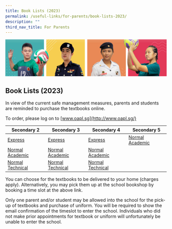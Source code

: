 ```yaml
---
title: Book Lists (2023)
permalink: /useful-links/for-parents/book-lists-2023/
description: ""
third_nav_title: For Parents
---
```

![](/images/Our%20School/subbanner.jpg)

## Book Lists (2023)

In view of the current safe management measures, parents and students are reminded to purchase the textbooks online.  
  

To order, please log on to [www.oapl.sg](http://www.oapl.sg/)


<table>
<thead>
  <tr>
    <th>Secondary 2</th>
    <th>Secondary 3</th>
    <th>Secondary 4</th>
    <th>Secondary 5</th>
  </tr>
</thead>
<tbody>
  <tr>
    <td><a href="https://punggolsec.moe.edu.sg/qql/slot/u365/2023/Book%20lists/Booklist%202023_PSS_2E.pdf">Express</a></td>
    <td><a href="https://punggolsec.moe.edu.sg/qql/slot/u365/2023/Book%20lists/Booklist%202023_PSS_3E.pdf">Express</a></td>
    <td><a href="https://punggolsec.moe.edu.sg/qql/slot/u365/2023/Book%20lists/Booklist%202023_PSS_4E.pdf">Express</a></td>
    <td><a href="https://punggolsec.moe.edu.sg/qql/slot/u365/2023/Book%20lists/Booklist%202023_PSS_5NA.pdf">Normal Academic</a></td>
  </tr>
  <tr>
    <td><a href="https://punggolsec.moe.edu.sg/qql/slot/u365/2023/Book%20lists/Booklist%202023_PSS_2NA.pdf">Normal Academic</a></td>
    <td><a href="https://punggolsec.moe.edu.sg/qql/slot/u365/2023/Book%20lists/Booklist%202023_PSS_3NA.pdf">Normal Academic</a></td>
    <td><a href="https://punggolsec.moe.edu.sg/qql/slot/u365/2023/Book%20lists/Booklist%202023_PSS_4NA.pdf">Normal Academic</a></td>
    <td></td>
  </tr>
  <tr>
    <td><a href="https://punggolsec.moe.edu.sg/qql/slot/u365/2023/Book%20lists/Booklist%202023_PSS_2NT.pdf">Normal Technical</a> </td>
    <td><a href="https://punggolsec.moe.edu.sg/qql/slot/u365/2023/Book%20lists/Booklist%202023_PSS_3NT.pdf">Normal Technical </a></td>
    <td> <a href="https://punggolsec.moe.edu.sg/qql/slot/u365/2023/Book%20lists/Booklist%202023_PSS_4NT.pdf">Normal Technical</a></td>
    <td> </td>
  </tr>
</tbody>
</table>


You can choose for the textbooks to be delivered to your home (charges apply). Alternatively, you may pick them up at the school bookshop by booking a time slot at the above link. 

Only one parent and/or student may be allowed into the school for the pick-up of textbooks and purchase of uniform. You will be required to show the email confirmation of the timeslot to enter the school. Individuals who did not make prior appointments for textbook or uniform will unfortunately be unable to enter the school.